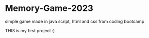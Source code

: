 # Memory-Game-2023
simple game made in java script, html and css from coding bootcamp


THIS is my first project :)
